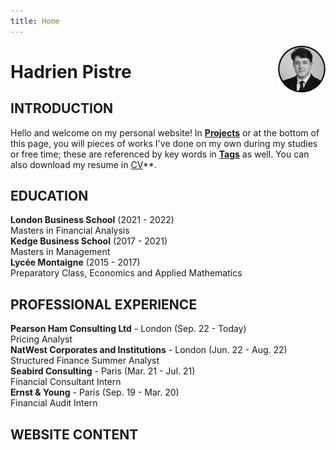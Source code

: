 ```yaml
---
title: Home
---
```


[<img src="crop_hp.png" style="max-width:15%;min-width:40px;float:right;" alt="Github repo" />](https://www.linkedin.com/in/hadrien-pistre/)

# Hadrien Pistre

## INTRODUCTION

Hello and welcome on my personal website! In **[Projects](https://www.hadrienpistre.com/categories/)** or at the bottom of this page, you will pieces of works I've done on my own during my studies or free time; these are referenced by key words in **[Tags](https://www.hadrienpistre.com/tags/)** as well. You can also download my resume in <a href="https://www.hadrienpistre.com/hadrien_pistre_cv.pdf" target="_blank">CV</a>**.

## EDUCATION

**London Business School** (2021 - 2022)\
Masters in Financial Analysis\
**Kedge Business School** (2017 - 2021)\
Masters in Management\
**Lycée Montaigne** (2015 - 2017)\
Preparatory Class, Economics and Applied Mathematics

## PROFESSIONAL EXPERIENCE

**Pearson Ham Consulting Ltd** - London (Sep. 22 - Today)\
Pricing Analyst\
**NatWest Corporates and Institutions** - London (Jun. 22 - Aug. 22)\
Structured Finance Summer Analyst\
**Seabird Consulting** - Paris (Mar. 21 - Jul. 21)\
Financial Consultant Intern\
**Ernst & Young** - Paris (Sep. 19 - Mar. 20)\
Financial Audit Intern

## WEBSITE CONTENT